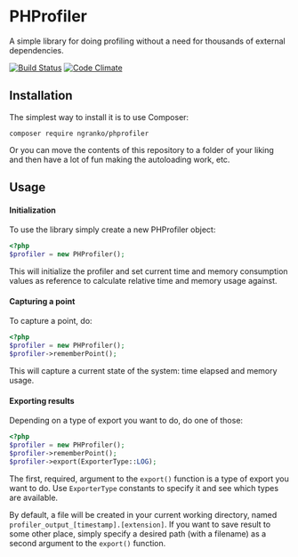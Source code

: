 # PHProfiler

A simple library for doing profiling without a need for thousands of external dependencies.

[![Build Status](https://travis-ci.org/ngranko/phprofiler.svg?branch=master)](https://travis-ci.org/ngranko/phprofiler) [![Code Climate](https://codeclimate.com/github/ngranko/phprofiler/badges/gpa.svg)](https://codeclimate.com/github/ngranko/phprofiler)

## Installation

The simplest way to install it is to use Composer:

```
composer require ngranko/phprofiler
```

Or you can move the contents of this repository to a folder of your liking and then have a lot of fun making the autoloading work, etc.

## Usage

#### Initialization

To use the library simply create a new PHProfiler object:

```php
<?php
$profiler = new PHProfiler();
```

This will initialize the profiler and set current time and memory consumption values as reference to calculate relative time and memory usage against.

#### Capturing a point

To capture a point, do:

```php
<?php
$profiler = new PHProfiler();
$profiler->rememberPoint();
```

This will capture a current state of the system: time elapsed and memory usage.

#### Exporting results

Depending on a type of export you want to do, do one of those:

```php
<?php
$profiler = new PHProfiler();
$profiler->rememberPoint();
$profiler->export(ExporterType::LOG);
```

The first, required, argument to the `export()` function is a type of export you want to do. Use `ExporterType` constants to specify it and see which types are available.

By default, a file will be created in your current working directory, named `profiler_output_[timestamp].[extension]`. If you want to save result to some other place, simply specify a desired path (with a filename) as a second argument to the `export()` function.
